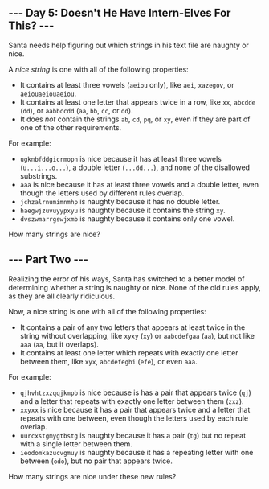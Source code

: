 ## --- Day 5: Doesn't He Have Intern-Elves For This? ---

Santa needs help figuring out which strings in his text file are naughty or nice.

A _nice string_ is one with all of the following properties:

*   It contains at least three vowels (`` aeiou `` only), like `` aei ``, `` xazegov ``, or <code title="John Madden John Madden John Madden">aeiouaeiouaeiou</code>.
*   It contains at least one letter that appears twice in a row, like `` xx ``, `` abcdde `` (`` dd ``), or `` aabbccdd `` (`` aa ``, `` bb ``, `` cc ``, or `` dd ``).
*   It does _not_ contain the strings `` ab ``, `` cd ``, `` pq ``, or `` xy ``, even if they are part of one of the other requirements.

For example:

*   `` ugknbfddgicrmopn `` is nice because it has at least three vowels (`` u...i...o... ``), a double letter (`` ...dd... ``), and none of the disallowed substrings.
*   `` aaa `` is nice because it has at least three vowels and a double letter, even though the letters used by different rules overlap.
*   `` jchzalrnumimnmhp `` is naughty because it has no double letter.
*   `` haegwjzuvuyypxyu `` is naughty because it contains the string `` xy ``.
*   `` dvszwmarrgswjxmb `` is naughty because it contains only one vowel.

How many strings are nice?

## --- Part Two ---

Realizing the error of his ways, Santa has switched to a better model of determining whether a string is naughty or nice. None of the old rules apply, as they are all clearly ridiculous.

Now, a nice string is one with all of the following properties:

*   It contains a pair of any two letters that appears at least twice in the string without overlapping, like `` xyxy `` (`` xy ``) or `` aabcdefgaa `` (`` aa ``), but not like `` aaa `` (`` aa ``, but it overlaps).
*   It contains at least one letter which repeats with exactly one letter between them, like `` xyx ``, `` abcdefeghi `` (`` efe ``), or even `` aaa ``.

For example:

*   `` qjhvhtzxzqqjkmpb `` is nice because is has a pair that appears twice (`` qj ``) and a letter that repeats with exactly one letter between them (`` zxz ``).
*   `` xxyxx `` is nice because it has a pair that appears twice and a letter that repeats with one between, even though the letters used by each rule overlap.
*   `` uurcxstgmygtbstg `` is naughty because it has a pair (`` tg ``) but no repeat with a single letter between them.
*   `` ieodomkazucvgmuy `` is naughty because it has a repeating letter with one between (`` odo ``), but no pair that appears twice.

How many strings are nice under these new rules?